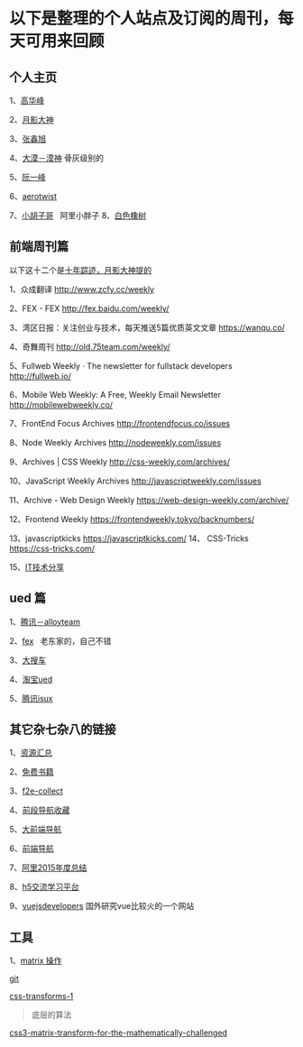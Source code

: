 
# 以下是整理的个人站点及订阅的周刊，每天可用来回顾

## 个人主页

1、[高华峰](http://hwaphon.site/)

2、[月影大神](https://www.h5jun.com/)


3、[张鑫旭](http://www.zhangxinxu.com/)

4、[大漠－漠神](http://www.w3cplus.com/)
 骨灰级别的
 
5、[阮一峰](http://www.ruanyifeng.com/home.html)

6、[aerotwist](https://aerotwist.com/)

7、[小胡子哥](http://www.barretlee.com/)
   阿里小胖子
8、[白色橡树](http://www.cnblogs.com/PeunZhang/)

## 前端周刊篇
以下这十二个是[十年踪迹，月影大神提的](https://www.h5jun.com/post/the-12-best-weekly.html)

1、众成翻译
  http://www.zcfy.cc/weekly

2、FEX - FEX
  http://fex.baidu.com/weekly/

3、湾区日报：关注创业与技术，每天推送5篇优质英文文章
  https://wanqu.co/

4、奇舞周刊
  http://old.75team.com/weekly/

5、Fullweb Weekly · The newsletter for fullstack developers
  http://fullweb.io/

6、Mobile Web Weekly: A Free, Weekly Email Newsletter
  http://mobilewebweekly.co/

7、FrontEnd Focus Archives
  http://frontendfocus.co/issues

8、Node Weekly Archives
  http://nodeweekly.com/issues

9、Archives | CSS Weekly
  http://css-weekly.com/archives/

10、JavaScript Weekly Archives
  http://javascriptweekly.com/issues

11、Archive - Web Design Weekly
  https://web-design-weekly.com/archive/

12、Frontend Weekly
  https://frontendweekly.tokyo/backnumbers/

13、javascriptkicks
  https://javascriptkicks.com/ 
14、 CSS-Tricks 
  https://css-tricks.com/
  
15、[IT技术分享](https://zhuanlan.zhihu.com/itlion114)
## ued 篇


1、[腾讯－alloyteam](http://www.alloyteam.com/)

2、[fex](http://fex.baidu.com/)
  
  老东家的，自己不错
  
3、[大搜车](http://f2e.souche.com/blog/)

4、[淘宝ued](http://taobaofed.org/)

5、[腾讯isux](https://isux.tencent.com/)
## 其它杂七杂八的链接

1、[资源汇总](https://github.com/nieweidong/fetool)
   
2、[免费书籍](https://www.zhihu.com/question/38836382/answer/79794319)

3、[f2e-collect](https://github.com/jnoodle/f2e-collect)

4、[前段导航收藏](http://whycss.com/)

5、[大前端导航](http://www.daqianduan.com/nav)
  
6、[前端导航](http://sentsin.com/daohang/)

7、[阿里2015年度总结](https://github.com/amfe/article)

8、[h5交流学习平台](http://www.html5tricks.com/)

9、[vuejsdevelopers](https://vuejsdevelopers.com/)
国外研究vue比较火的一个网站

## 工具
1、[matrix 操作](http://sylvester.jcoglan.com/api/matrix.html)


  [git](https://github.com/jcoglan/sylvester)

  [css-transforms-1](https://www.w3.org/TR/css-transforms-1/)
  
> 底层的算法

[css3-matrix-transform-for-the-mathematically-challenged](http://www.useragentman.com/blog/2011/01/07/css3-matrix-transform-for-the-mathematically-challenged/)
